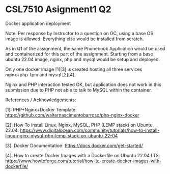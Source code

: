 # CSL7510 Asignment1 Q2

Docker application deployment

Note: Per response by Instructor to a question on GC, using a base OS image is allowed. Everything else would be installed from scratch.

As in Q1 of the assignment, the same Phonebook Application would be used and containerized for this part of the assignment. Starting from a base ubuntu 22.04 image, nginx, php and mysql would be setup and deployed.

Only one docker image [1][3] is created hosting all three services nginx+php-fpm and mysql [2][4].

Nginx and PHP interaction tested OK, but application does not work in this submission due to PHP not able to talk to MySQL within the container. 


References / Acknowledgements:

[1]: PHP+Nginx+Docker Template: https://github.com/walternascimentobarroso/php-nginx-docker

[2]: How To Install Linux, Nginx, MySQL, PHP (LEMP stack) on Ubuntu 22.04: https://www.digitalocean.com/community/tutorials/how-to-install-linux-nginx-mysql-php-lemp-stack-on-ubuntu-22-04

[3]: Docker Documentation: https://docs.docker.com/get-started/

[4]: How to create Docker Images with a Dockerfile on Ubuntu 22.04 LTS: https://www.howtoforge.com/tutorial/how-to-create-docker-images-with-dockerfile/
